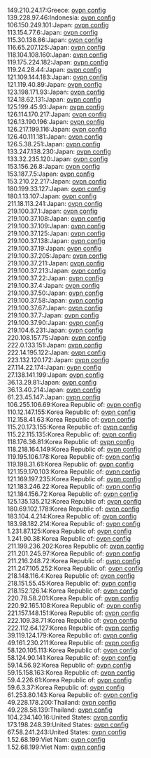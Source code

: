 149.210.24.17:Greece: [ovpn config](vpn/149_210_24_17.ovpn)  
139.228.97.46:Indonesia: [ovpn config](vpn/139_228_97_46.ovpn)  
106.150.249.101:Japan: [ovpn config](vpn/106_150_249_101.ovpn)  
113.154.77.6:Japan: [ovpn config](vpn/113_154_77_6.ovpn)  
115.30.138.86:Japan: [ovpn config](vpn/115_30_138_86.ovpn)  
116.65.207.125:Japan: [ovpn config](vpn/116_65_207_125.ovpn)  
118.104.108.160:Japan: [ovpn config](vpn/118_104_108_160.ovpn)  
119.175.224.182:Japan: [ovpn config](vpn/119_175_224_182.ovpn)  
119.24.28.44:Japan: [ovpn config](vpn/119_24_28_44.ovpn)  
121.109.144.183:Japan: [ovpn config](vpn/121_109_144_183.ovpn)  
121.119.40.89:Japan: [ovpn config](vpn/121_119_40_89.ovpn)  
123.198.171.93:Japan: [ovpn config](vpn/123_198_171_93.ovpn)  
124.18.62.131:Japan: [ovpn config](vpn/124_18_62_131.ovpn)  
125.199.45.93:Japan: [ovpn config](vpn/125_199_45_93.ovpn)  
126.114.170.217:Japan: [ovpn config](vpn/126_114_170_217.ovpn)  
126.13.190.196:Japan: [ovpn config](vpn/126_13_190_196.ovpn)  
126.217.199.116:Japan: [ovpn config](vpn/126_217_199_116.ovpn)  
126.40.111.181:Japan: [ovpn config](vpn/126_40_111_181.ovpn)  
126.5.38.251:Japan: [ovpn config](vpn/126_5_38_251.ovpn)  
133.247.138.230:Japan: [ovpn config](vpn/133_247_138_230.ovpn)  
133.32.235.120:Japan: [ovpn config](vpn/133_32_235_120.ovpn)  
153.156.26.8:Japan: [ovpn config](vpn/153_156_26_8.ovpn)  
153.187.7.5:Japan: [ovpn config](vpn/153_187_7_5.ovpn)  
153.210.22.217:Japan: [ovpn config](vpn/153_210_22_217.ovpn)  
180.199.33.127:Japan: [ovpn config](vpn/180_199_33_127.ovpn)  
180.1.13.107:Japan: [ovpn config](vpn/180_1_13_107.ovpn)  
211.18.113.241:Japan: [ovpn config](vpn/211_18_113_241.ovpn)  
219.100.37.1:Japan: [ovpn config](vpn/219_100_37_1.ovpn)  
219.100.37.108:Japan: [ovpn config](vpn/219_100_37_108.ovpn)  
219.100.37.109:Japan: [ovpn config](vpn/219_100_37_109.ovpn)  
219.100.37.125:Japan: [ovpn config](vpn/219_100_37_125.ovpn)  
219.100.37.138:Japan: [ovpn config](vpn/219_100_37_138.ovpn)  
219.100.37.19:Japan: [ovpn config](vpn/219_100_37_19.ovpn)  
219.100.37.205:Japan: [ovpn config](vpn/219_100_37_205.ovpn)  
219.100.37.211:Japan: [ovpn config](vpn/219_100_37_211.ovpn)  
219.100.37.213:Japan: [ovpn config](vpn/219_100_37_213.ovpn)  
219.100.37.22:Japan: [ovpn config](vpn/219_100_37_22.ovpn)  
219.100.37.4:Japan: [ovpn config](vpn/219_100_37_4.ovpn)  
219.100.37.50:Japan: [ovpn config](vpn/219_100_37_50.ovpn)  
219.100.37.58:Japan: [ovpn config](vpn/219_100_37_58.ovpn)  
219.100.37.67:Japan: [ovpn config](vpn/219_100_37_67.ovpn)  
219.100.37.7:Japan: [ovpn config](vpn/219_100_37_7.ovpn)  
219.100.37.90:Japan: [ovpn config](vpn/219_100_37_90.ovpn)  
219.104.6.231:Japan: [ovpn config](vpn/219_104_6_231.ovpn)  
220.108.157.75:Japan: [ovpn config](vpn/220_108_157_75.ovpn)  
222.0.133.151:Japan: [ovpn config](vpn/222_0_133_151.ovpn)  
222.14.195.122:Japan: [ovpn config](vpn/222_14_195_122.ovpn)  
223.132.120.172:Japan: [ovpn config](vpn/223_132_120_172.ovpn)  
27.114.22.174:Japan: [ovpn config](vpn/27_114_22_174.ovpn)  
27.138.141.199:Japan: [ovpn config](vpn/27_138_141_199.ovpn)  
36.13.29.81:Japan: [ovpn config](vpn/36_13_29_81.ovpn)  
36.13.40.214:Japan: [ovpn config](vpn/36_13_40_214.ovpn)  
61.23.45.147:Japan: [ovpn config](vpn/61_23_45_147.ovpn)  
106.255.106.69:Korea Republic of: [ovpn config](vpn/106_255_106_69.ovpn)  
110.12.147.155:Korea Republic of: [ovpn config](vpn/110_12_147_155.ovpn)  
112.158.41.63:Korea Republic of: [ovpn config](vpn/112_158_41_63.ovpn)  
115.20.173.155:Korea Republic of: [ovpn config](vpn/115_20_173_155.ovpn)  
115.22.115.135:Korea Republic of: [ovpn config](vpn/115_22_115_135.ovpn)  
118.176.36.81:Korea Republic of: [ovpn config](vpn/118_176_36_81.ovpn)  
118.218.164.149:Korea Republic of: [ovpn config](vpn/118_218_164_149.ovpn)  
119.195.106.178:Korea Republic of: [ovpn config](vpn/119_195_106_178.ovpn)  
119.198.31.61:Korea Republic of: [ovpn config](vpn/119_198_31_61.ovpn)  
121.159.170.103:Korea Republic of: [ovpn config](vpn/121_159_170_103.ovpn)  
121.169.197.235:Korea Republic of: [ovpn config](vpn/121_169_197_235.ovpn)  
121.183.246.22:Korea Republic of: [ovpn config](vpn/121_183_246_22.ovpn)  
121.184.156.72:Korea Republic of: [ovpn config](vpn/121_184_156_72.ovpn)  
125.135.135.212:Korea Republic of: [ovpn config](vpn/125_135_135_212.ovpn)  
180.69.102.178:Korea Republic of: [ovpn config](vpn/180_69_102_178.ovpn)  
183.104.4.214:Korea Republic of: [ovpn config](vpn/183_104_4_214.ovpn)  
183.98.182.214:Korea Republic of: [ovpn config](vpn/183_98_182_214.ovpn)  
1.231.87.125:Korea Republic of: [ovpn config](vpn/1_231_87_125.ovpn)  
1.241.90.38:Korea Republic of: [ovpn config](vpn/1_241_90_38.ovpn)  
211.199.236.202:Korea Republic of: [ovpn config](vpn/211_199_236_202.ovpn)  
211.201.245.97:Korea Republic of: [ovpn config](vpn/211_201_245_97.ovpn)  
211.216.248.72:Korea Republic of: [ovpn config](vpn/211_216_248_72.ovpn)  
211.247.105.252:Korea Republic of: [ovpn config](vpn/211_247_105_252.ovpn)  
218.148.116.4:Korea Republic of: [ovpn config](vpn/218_148_116_4.ovpn)  
218.151.55.45:Korea Republic of: [ovpn config](vpn/218_151_55_45.ovpn)  
218.152.126.14:Korea Republic of: [ovpn config](vpn/218_152_126_14.ovpn)  
220.78.58.201:Korea Republic of: [ovpn config](vpn/220_78_58_201.ovpn)  
220.92.165.108:Korea Republic of: [ovpn config](vpn/220_92_165_108.ovpn)  
221.157.148.151:Korea Republic of: [ovpn config](vpn/221_157_148_151.ovpn)  
222.109.38.71:Korea Republic of: [ovpn config](vpn/222_109_38_71.ovpn)  
222.112.64.127:Korea Republic of: [ovpn config](vpn/222_112_64_127.ovpn)  
39.119.124.179:Korea Republic of: [ovpn config](vpn/39_119_124_179.ovpn)  
49.161.230.211:Korea Republic of: [ovpn config](vpn/49_161_230_211.ovpn)  
58.120.105.113:Korea Republic of: [ovpn config](vpn/58_120_105_113.ovpn)  
58.124.90.141:Korea Republic of: [ovpn config](vpn/58_124_90_141.ovpn)  
59.14.56.92:Korea Republic of: [ovpn config](vpn/59_14_56_92.ovpn)  
59.15.158.163:Korea Republic of: [ovpn config](vpn/59_15_158_163.ovpn)  
59.4.226.61:Korea Republic of: [ovpn config](vpn/59_4_226_61.ovpn)  
59.6.3.37:Korea Republic of: [ovpn config](vpn/59_6_3_37.ovpn)  
61.253.80.143:Korea Republic of: [ovpn config](vpn/61_253_80_143.ovpn)  
49.228.178.200:Thailand: [ovpn config](vpn/49_228_178_200.ovpn)  
49.228.58.139:Thailand: [ovpn config](vpn/49_228_58_139.ovpn)  
104.234.140.16:United States: [ovpn config](vpn/104_234_140_16.ovpn)  
173.198.248.39:United States: [ovpn config](vpn/173_198_248_39.ovpn)  
67.58.241.243:United States: [ovpn config](vpn/67_58_241_243.ovpn)  
1.52.68.199:Viet Nam: [ovpn config](vpn/1_52_68_199.ovpn)  
1.52.68.199:Viet Nam: [ovpn config](vpn/1_52_68_199.ovpn)  
